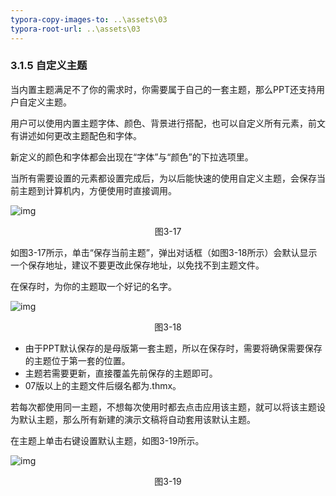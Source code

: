 ```yaml
---
typora-copy-images-to: ..\assets\03
typora-root-url: ..\assets\03
---
```


### 3.1.5  自定义主题

当内置主题满足不了你的需求时，你需要属于自己的一套主题，那么PPT还支持用户自定义主题。

用户可以使用内置主题字体、颜色、背景进行搭配，也可以自定义所有元素，前文有讲述如何更改主题配色和字体。

新定义的颜色和字体都会出现在“字体”与“颜色”的下拉选项里。

当所有需要设置的元素都设置完成后，为以后能快速的使用自定义主题，会保存当前主题到计算机内，方便使用时直接调用。

![img](/image025.jpg)

<center>图3-17</center>

如图3-17所示，单击“保存当前主题”，弹出对话框（如图3-18所示）会默认显示一个保存地址，建议不要更改此保存地址，以免找不到主题文件。

在保存时，为你的主题取一个好记的名字。

![img](/image026.jpg)

<center>图3-18</center>

- 由于PPT默认保存的是母版第一套主题，所以在保存时，需要将确保需要保存的主题位于第一套的位置。
- 主题若需要更新，直接覆盖先前保存的主题即可。
- 07版以上的主题文件后缀名都为.thmx。

若每次都使用同一主题，不想每次使用时都去点击应用该主题，就可以将该主题设为默认主题，那么所有新建的演示文稿将自动套用该默认主题。

在主题上单击右键设置默认主题，如图3-19所示。

![img](/image027.jpg)

<center>图3-19</center>